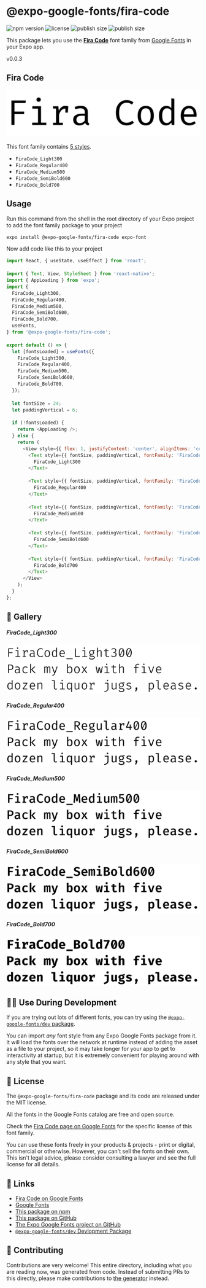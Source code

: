 # @expo-google-fonts/fira-code

![npm version](https://flat.badgen.net/npm/v/@expo-google-fonts/fira-code)
![license](https://flat.badgen.net/github/license/expo/google-fonts)
![publish size](https://flat.badgen.net/packagephobia/install/@expo-google-fonts/fira-code)
![publish size](https://flat.badgen.net/packagephobia/publish/@expo-google-fonts/fira-code)

This package lets you use the [**Fira Code**](https://fonts.google.com/specimen/Fira+Code) font family from [Google Fonts](https://fonts.google.com/) in your Expo app.

v0.0.3

## Fira Code

![Fira Code](./font-family.png)

This font family contains [5 styles](#-gallery).

- `FiraCode_Light300`
- `FiraCode_Regular400`
- `FiraCode_Medium500`
- `FiraCode_SemiBold600`
- `FiraCode_Bold700`

## Usage

Run this command from the shell in the root directory of your Expo project to add the font family package to your project
```sh
expo install @expo-google-fonts/fira-code expo-font
```

Now add code like this to your project
```js
import React, { useState, useEffect } from 'react';

import { Text, View, StyleSheet } from 'react-native';
import { AppLoading } from 'expo';
import {
  FiraCode_Light300,
  FiraCode_Regular400,
  FiraCode_Medium500,
  FiraCode_SemiBold600,
  FiraCode_Bold700,
  useFonts,
} from '@expo-google-fonts/fira-code';

export default () => {
  let [fontsLoaded] = useFonts({
    FiraCode_Light300,
    FiraCode_Regular400,
    FiraCode_Medium500,
    FiraCode_SemiBold600,
    FiraCode_Bold700,
  });

  let fontSize = 24;
  let paddingVertical = 6;

  if (!fontsLoaded) {
    return <AppLoading />;
  } else {
    return (
      <View style={{ flex: 1, justifyContent: 'center', alignItems: 'center' }}>
        <Text style={{ fontSize, paddingVertical, fontFamily: 'FiraCode_Light300' }}>
          FiraCode_Light300
        </Text>

        <Text style={{ fontSize, paddingVertical, fontFamily: 'FiraCode_Regular400' }}>
          FiraCode_Regular400
        </Text>

        <Text style={{ fontSize, paddingVertical, fontFamily: 'FiraCode_Medium500' }}>
          FiraCode_Medium500
        </Text>

        <Text style={{ fontSize, paddingVertical, fontFamily: 'FiraCode_SemiBold600' }}>
          FiraCode_SemiBold600
        </Text>

        <Text style={{ fontSize, paddingVertical, fontFamily: 'FiraCode_Bold700' }}>
          FiraCode_Bold700
        </Text>
      </View>
    );
  }
};

```

## 🔡 Gallery

##### FiraCode_Light300
![FiraCode_Light300](./53d9824e306c207a6de228abf02372c59c9b2166fc2a5b38d40d9f8b2cca4f53.ttf.png)

##### FiraCode_Regular400
![FiraCode_Regular400](./952b0d5a1d329fa4c8229aa97143ed9ff3f239f1b4bd84e4c14b6f4f1ccdd705.ttf.png)

##### FiraCode_Medium500
![FiraCode_Medium500](./eeca9b497781ac45524ddd9ca6fdfa383130e3d2a613045bc288fbeaf3796ce6.ttf.png)

##### FiraCode_SemiBold600
![FiraCode_SemiBold600](./9272ceedc952a0945683c249045952038f3cd3c1cf0bd0bfda3a07417e44fd48.ttf.png)

##### FiraCode_Bold700
![FiraCode_Bold700](./e534947b075377251fa622cf2ae6881dd4073346a5fefda144b1406f45b9ade9.ttf.png)


## 👩‍💻 Use During Development

If you are trying out lots of different fonts, you can try using the [`@expo-google-fonts/dev` package](https://github.com/expo/google-fonts/tree/master/font-packages/dev#readme).

You can import *any* font style from any Expo Google Fonts package from it. It will load the fonts
over the network at runtime instead of adding the asset as a file to your project, so it may take longer
for your app to get to interactivity at startup, but it is extremely convenient
for playing around with any style that you want.

## 📖 License

The `@expo-google-fonts/fira-code` package and its code are released under the MIT license.

All the fonts in the Google Fonts catalog are free and open source.

Check the [Fira Code page on Google Fonts](https://fonts.google.com/specimen/Fira+Code) for the specific license of this font family.

You can use these fonts freely in your products & projects - print or digital, commercial or otherwise. However, you can't sell the fonts on their own. This isn't legal advice, please consider consulting a lawyer and see the full license for all details.

## 🔗 Links

- [Fira Code on Google Fonts](https://fonts.google.com/specimen/Fira+Code)
- [Google Fonts](https://fonts.google.com/)
- [This package on npm](https://www.npmjs.com/package/@expo-google-fonts/fira-code)
- [This package on GitHub](https://github.com/expo/google-fonts/tree/master/font-packages/fira-code)
- [The Expo Google Fonts project on GitHub](https://github.com/expo/google-fonts)
- [`@expo-google-fonts/dev` Devlopment Package](https://github.com/expo/google-fonts/tree/master/font-packages/dev)


## 🤝 Contributing

Contributions are very welcome! This entire directory, including what you are reading now, was generated from code. Instead of submitting PRs to this directly, please make contributions to [the generator](https://github.com/expo/google-fonts/tree/master/packages/generator) instead.
